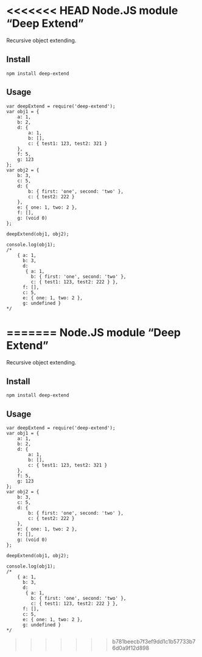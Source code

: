 <<<<<<< HEAD
Node.JS module “Deep Extend”
============================

Recursive object extending.

Install
-----

    npm install deep-extend

Usage
-----

    var deepExtend = require('deep-extend');
    var obj1 = {
        a: 1,
        b: 2,
        d: {
            a: 1,
            b: [],
            c: { test1: 123, test2: 321 }
        },
        f: 5,
        g: 123
    };
    var obj2 = {
        b: 3,
        c: 5,
        d: {
            b: { first: 'one', second: 'two' },
            c: { test2: 222 }
        },
        e: { one: 1, two: 2 },
        f: [],
        g: (void 0)
    };

    deepExtend(obj1, obj2);

    console.log(obj1);
    /*
        { a: 1,
          b: 3,
          d:
           { a: 1,
             b: { first: 'one', second: 'two' },
             c: { test1: 123, test2: 222 } },
          f: [],
          c: 5,
          e: { one: 1, two: 2 },
          g: undefined }
    */
=======
Node.JS module “Deep Extend”
============================

Recursive object extending.

Install
-----

    npm install deep-extend

Usage
-----

    var deepExtend = require('deep-extend');
    var obj1 = {
        a: 1,
        b: 2,
        d: {
            a: 1,
            b: [],
            c: { test1: 123, test2: 321 }
        },
        f: 5,
        g: 123
    };
    var obj2 = {
        b: 3,
        c: 5,
        d: {
            b: { first: 'one', second: 'two' },
            c: { test2: 222 }
        },
        e: { one: 1, two: 2 },
        f: [],
        g: (void 0)
    };

    deepExtend(obj1, obj2);

    console.log(obj1);
    /*
        { a: 1,
          b: 3,
          d:
           { a: 1,
             b: { first: 'one', second: 'two' },
             c: { test1: 123, test2: 222 } },
          f: [],
          c: 5,
          e: { one: 1, two: 2 },
          g: undefined }
    */
>>>>>>> b781beecb7f3ef9dd1c1b57733b76d0a9f12d898
